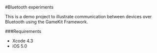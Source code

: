 #Bluetooth experiments

This is a demo project to illustrate communication between devices over Bluetooth using the GameKit Framework.

###Requirements

- Xcode 4.3
- iOS 5.0